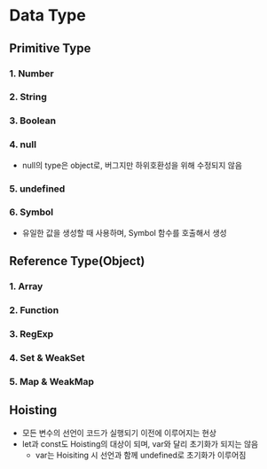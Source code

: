 # Data Type
## Primitive Type
### 1. Number
### 2. String
### 3. Boolean
### 4. null
- null의 type은 object로, 버그지만 하위호환성을 위해 수정되지 않음
### 5. undefined
### 6. Symbol
- 유일한 값을 생성할 때 사용하며, Symbol 함수를 호출해서 생성

## Reference Type(Object)
### 1. Array
### 2. Function
### 3. RegExp
### 4. Set & WeakSet
### 5. Map & WeakMap

## Hoisting
- 모든 변수의 선언이 코드가 실행되기 이전에 이루어지는 현상
- let과 const도 Hoisting의 대상이 되며, var와 달리 초기화가 되지는 않음
  - var는 Hoisiting 시 선언과 함께 undefined로 초기화가 이루어짐